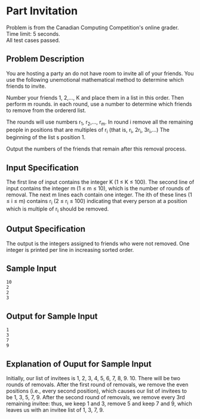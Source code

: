 # Part Invitation
Problem is from the Canadian Computing Competition's online grader.\
Time limit: 5 seconds.\
All test cases passed.

## Problem Description
You are hosting a party an do not have room to invite all of your friends. You use the following unemotional mathematical method to determine which friends to invite.

Number your friends 1, 2,..., K and place them in a list in this order. Then perform m rounds. in each round, use a number to determine which friends to remove from the ordererd list.

The rounds will use numbers r<sub>1</sub>, r<sub>2</sub>,..., r<sub>m</sub>. In round i remove all the remaining people in positions that are multiples of r<sub>i</sub> (that is, r<sub>i</sub>, 2r<sub>i</sub>, 3r<sub>i</sub>,...) The beginning of the list s position 1.

Output the numbers of the friends that remain after this removal process.

## Input Specification
The first line of input contains the integer K (1 ≤ K ≤ 100). The second line of input contains the integer m (1 ≤ m ≤ 10), which is the number of rounds of removal. The next m lines each contain one integer. The ith of these lines (1 ≤ i ≤ m) contains r<sub>i</sub> (2 ≤ r<sub>i</sub> ≤ 100) indicating that every person at a position which is multiple of r<sub>i</sub> should be removed.

## Output Specification
The output is the integers assigned to friends who were not removed. One integer is printed per line in increasing sorted order.

## Sample Input
```
10
2
2
3
```

## Output for Sample Input
```
1
3
7
9
```

## Explanation of Ouput for Sample Input
Initially, our list of invitees is 1, 2, 3, 4, 5, 6, 7, 8, 9. 10. There will be two rounds of removals. After the first round of removals, we remove the even positions (i.e., every second position), which causes our list of invitees to be 1, 3, 5, 7, 9. After the second round of removals, we remove every 3rd remaining invitee: thus, we keep 1 and 3, remove 5 and keep 7 and 9, which leaves us with an invitee list of 1, 3, 7, 9.

